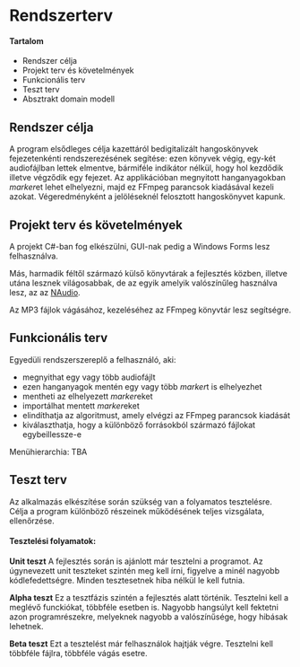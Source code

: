 # Rendszerterv
#### Tartalom
- Rendszer célja
- Projekt terv és követelmények
- Funkcionális terv
- Teszt terv
- Absztrakt domain modell

## Rendszer célja
A program elsődleges célja kazettáról bedigitalizált hangoskönyvek fejezetenkénti rendszerezésének segítése: ezen könyvek végig, egy-két audiofájlban lettek elmentve, bármiféle indikátor nélkül, hogy hol kezdődik illetve végződik egy fejezet.
Az applikációban megnyitott hanganyagokban *marker*et lehet elhelyezni, majd ez FFmpeg parancsok kiadásával kezeli azokat. Végeredményként a jelöléseknél felosztott hangoskönyvet kapunk.

## Projekt terv és követelmények
A projekt C#-ban fog elkészülni, GUI-nak pedig a Windows Forms lesz felhasználva.

Más, harmadik féltől származó külső könyvtárak a fejlesztés közben, illetve utána lesznek világosabbak, de az egyik amelyik valószínűleg használva lesz, az az [NAudio](https://github.com/naudio/NAudio).

Az MP3 fájlok vágásához, kezeléséhez az FFmpeg könyvtár lesz segítségre.

## Funkcionális terv
Egyedüli rendszerszereplő a felhasználó, aki:
- megnyithat egy vagy több audiofájlt
- ezen hanganyagok mentén egy vagy több *marker*t is elhelyezhet
- mentheti az elhelyezett *marker*eket
- importálhat mentett *marker*eket
- elindíthatja az algoritmust, amely elvégzi az FFmpeg parancsok kiadását
- kiválaszthatja, hogy a különböző forrásokból származó fájlokat egybeillessze-e

Menühierarchia:
TBA

## Teszt terv
Az alkalmazás elkészítése során szükség van a folyamatos tesztelésre. Célja a program különböző részeinek működésének teljes vizsgálata, ellenőrzése.

#### Tesztelési folyamatok:
**Unit teszt**
A fejlesztés során is ajánlott már tesztelni a programot. Az úgynevezett unit teszteket szintén meg kell írni, figyelve a minél nagyobb kódlefedettségre.
Minden tesztesetnek hiba nélkül le kell futnia.

**Alpha teszt**
Ez a tesztfázis szintén a fejlesztés alatt történik. Tesztelni kell a meglévő funckiókat, többféle esetben is.
Nagyobb hangsúlyt kell fektetni azon programrészekre, melyeknek nagyobb a valószínűsége, hogy hibásak lehetnek.

**Beta teszt**
Ezt a tesztelést már felhasználok hajtják végre. Tesztelni kell többféle fájlra, többféle vágás esetre.